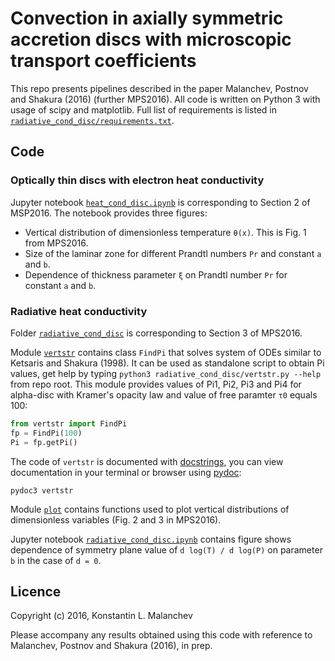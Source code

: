 # Convection in axially symmetric accretion discs with microscopic transport coefficients

This repo presents pipelines described in the paper Malanchev, Postnov and Shakura (2016) (further MPS2016).
All code is written on Python 3 with usage of scipy and matplotlib.
Full list of requirements is listed in [`radiative_cond_disc/requirements.txt`](https://github.com/hombit/convinstab/blob/master/radiative_cond_disc/requirements.txt).


## Code

### Optically thin discs with electron heat conductivity
Jupyter notebook [`heat_cond_disc.ipynb`](https://github.com/hombit/convinstab/blob/master/heat_cond_disc.ipynb) is corresponding to Section 2 of MSP2016.
The notebook provides three figures:
  - Vertical distribution of dimensionless temperature `θ(x)`. This is Fig. 1 from MPS2016.
  - Size of the laminar zone for different Prandtl numbers `Pr` and constant `a` and `b`.
  - Dependence of thickness parameter `ξ` on Prandtl number `Pr` for constant `a` and `b`.
  
### Radiative heat conductivity
Folder [`radiative_cond_disc`](https://github.com/hombit/convinstab/tree/master/radiative_cond_disc) is corresponding to Section 3 of MPS2016.

Module [`vertstr`](https://github.com/hombit/convinstab/blob/master/radiative_cond_disc/vertstr.py) contains class `FindPi` that solves system of ODEs similar to Ketsaris and Shakura (1998).
It can be used as standalone script to obtain Pi values, get help by typing ```python3 radiative_cond_disc/vertstr.py --help``` from repo root.
This module provides values of Pi1, Pi2, Pi3 and Pi4 for alpha-disc with Kramer's opacity law and value of free paramter `τ0` equals 100:
```python
from vertstr import FindPi
fp = FindPi(100)
Pi = fp.getPi()
```
The code of `vertstr` is documented with [docstrings](https://www.python.org/dev/peps/pep-0257/), you can view documentation in your terminal or browser using [pydoc](https://docs.python.org/3/library/pydoc.html):
```shell
pydoc3 vertstr
```

Module [`plot`](https://github.com/hombit/convinstab/blob/master/radiative_cond_disc/plot.py) contains functions used to plot vertical distributions of dimensionless variables (Fig. 2 and 3 in MPS2016).

Jupyter notebook [`radiative_cond_disc.ipynb`](https://github.com/hombit/convinstab/blob/master/radiative_cond_disc.ipynb) contains figure shows dependence of symmetry plane value of `d log(T) / d log(P)` on parameter `b` in the case of `d = 0`.


## Licence
Copyright (c) 2016, Konstantin L. Malanchev

Please accompany any results obtained using this code with reference to Malanchev, Postnov and Shakura (2016), in prep.
